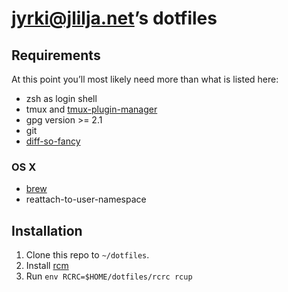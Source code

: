 # jyrki@jlilja.net’s dotfiles

## Requirements

At this point you’ll most likely need more than what is listed here:

- zsh as login shell
- tmux and [tmux-plugin-manager](https://github.com/tmux-plugins/tpm)
- gpg version >= 2.1
- git
- [diff-so-fancy](https://github.com/so-fancy/diff-so-fancy)

### OS X

- [brew](https://brew.sh)
- reattach-to-user-namespace

## Installation

1. Clone this repo to `~/dotfiles`.
2. Install [rcm](https://github.com/thoughtbot/rcm)
3. Run `env RCRC=$HOME/dotfiles/rcrc rcup`

